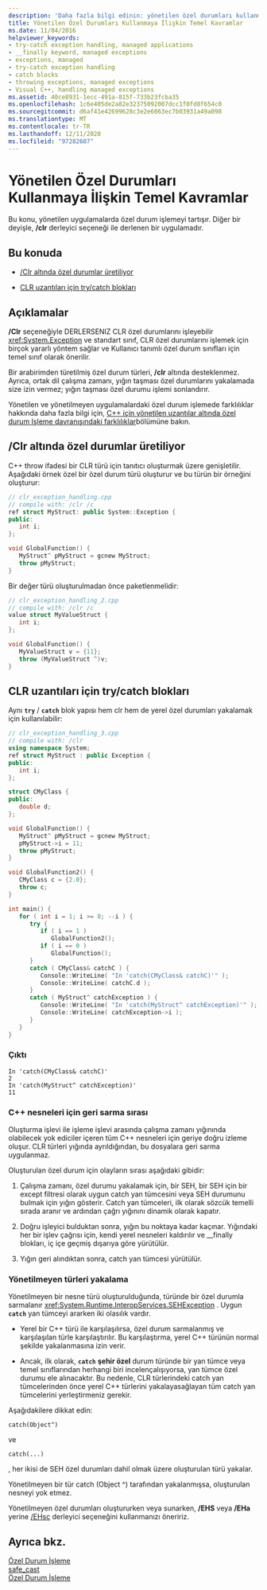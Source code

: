 ```yaml
---
description: 'Daha fazla bilgi edinin: yönetilen özel durumları kullanma hakkında temel kavramlar'
title: Yönetilen Özel Durumları Kullanmaya İlişkin Temel Kavramlar
ms.date: 11/04/2016
helpviewer_keywords:
- try-catch exception handling, managed applications
- __finally keyword, managed exceptions
- exceptions, managed
- try-catch exception handling
- catch blocks
- throwing exceptions, managed exceptions
- Visual C++, handling managed exceptions
ms.assetid: 40ce8931-1ecc-491a-815f-733b23fcba35
ms.openlocfilehash: 1c6e405de2a82e32375092007dcc1f0fd8f654c0
ms.sourcegitcommit: d6af41e42699628c3e2e6063ec7b03931a49a098
ms.translationtype: MT
ms.contentlocale: tr-TR
ms.lasthandoff: 12/11/2020
ms.locfileid: "97282607"
---
```

# <a name="basic-concepts-in-using-managed-exceptions"></a>Yönetilen Özel Durumları Kullanmaya İlişkin Temel Kavramlar

Bu konu, yönetilen uygulamalarda özel durum işlemeyi tartışır. Diğer bir deyişle, **/clr** derleyici seçeneği ile derlenen bir uygulamadır.

## <a name="in-this-topic"></a>Bu konuda

- [/Clr altında özel durumlar üretiliyor](#vcconbasicconceptsinusingmanagedexceptionsanchor1)

- [CLR uzantıları için try/catch blokları](#vcconbasicconceptsinusingmanagedexceptionsanchor2)

## <a name="remarks"></a>Açıklamalar

**/Clr** seçeneğiyle DERLERSENIZ CLR özel durumlarını işleyebilir <xref:System.Exception> ve standart sınıf, CLR özel durumlarını işlemek için birçok yararlı yöntem sağlar ve Kullanıcı tanımlı özel durum sınıfları için temel sınıf olarak önerilir.

Bir arabirimden türetilmiş özel durum türleri, **/clr** altında desteklenmez. Ayrıca, ortak dil çalışma zamanı, yığın taşması özel durumlarını yakalamada size izin vermez; yığın taşması özel durumu işlemi sonlandırır.

Yönetilen ve yönetilmeyen uygulamalardaki özel durum işlemede farklılıklar hakkında daha fazla bilgi için, [C++ için yönetilen uzantılar altında özel durum Işleme davranışındaki farklılıklar](../dotnet/differences-in-exception-handling-behavior-under-clr.md)bölümüne bakın.

## <a name="throwing-exceptions-under-clr"></a><a name="vcconbasicconceptsinusingmanagedexceptionsanchor1"></a> /Clr altında özel durumlar üretiliyor

C++ throw ifadesi bir CLR türü için tanıtıcı oluşturmak üzere genişletilir. Aşağıdaki örnek özel bir özel durum türü oluşturur ve bu türün bir örneğini oluşturur:

```cpp
// clr_exception_handling.cpp
// compile with: /clr /c
ref struct MyStruct: public System::Exception {
public:
   int i;
};

void GlobalFunction() {
   MyStruct^ pMyStruct = gcnew MyStruct;
   throw pMyStruct;
}
```

Bir değer türü oluşturulmadan önce paketlenmelidir:

```cpp
// clr_exception_handling_2.cpp
// compile with: /clr /c
value struct MyValueStruct {
   int i;
};

void GlobalFunction() {
   MyValueStruct v = {11};
   throw (MyValueStruct ^)v;
}
```

## <a name="trycatch-blocks-for-clr-extensions"></a><a name="vcconbasicconceptsinusingmanagedexceptionsanchor2"></a> CLR uzantıları için try/catch blokları

Aynı **`try`** / **`catch`** blok yapısı hem clr hem de yerel özel durumları yakalamak için kullanılabilir:

```cpp
// clr_exception_handling_3.cpp
// compile with: /clr
using namespace System;
ref struct MyStruct : public Exception {
public:
   int i;
};

struct CMyClass {
public:
   double d;
};

void GlobalFunction() {
   MyStruct^ pMyStruct = gcnew MyStruct;
   pMyStruct->i = 11;
   throw pMyStruct;
}

void GlobalFunction2() {
   CMyClass c = {2.0};
   throw c;
}

int main() {
   for ( int i = 1; i >= 0; --i ) {
      try {
         if ( i == 1 )
            GlobalFunction2();
         if ( i == 0 )
            GlobalFunction();
      }
      catch ( CMyClass& catchC ) {
         Console::WriteLine( "In 'catch(CMyClass& catchC)'" );
         Console::WriteLine( catchC.d );
      }
      catch ( MyStruct^ catchException ) {
         Console::WriteLine( "In 'catch(MyStruct^ catchException)'" );
         Console::WriteLine( catchException->i );
      }
   }
}
```

### <a name="output"></a>Çıktı

```
In 'catch(CMyClass& catchC)'
2
In 'catch(MyStruct^ catchException)'
11
```

### <a name="order-of-unwinding-for-c-objects"></a>C++ nesneleri için geri sarma sırası

Oluşturma işlevi ile işleme işlevi arasında çalışma zamanı yığınında olabilecek yok ediciler içeren tüm C++ nesneleri için geriye doğru izleme oluşur. CLR türleri yığında ayrıldığından, bu dosyalara geri sarma uygulanmaz.

Oluşturulan özel durum için olayların sırası aşağıdaki gibidir:

1. Çalışma zamanı, özel durumu yakalamak için, bir SEH, bir SEH için bir except filtresi olarak uygun catch yan tümcesini veya SEH durumunu bulmak için yığın gösterir. Catch yan tümceleri, ilk olarak sözcük temelli sırada aranır ve ardından çağrı yığınını dinamik olarak kapatır.

1. Doğru işleyici bulduktan sonra, yığın bu noktaya kadar kaçınar. Yığındaki her bir işlev çağrısı için, kendi yerel nesneleri kaldırılır ve __finally blokları, iç içe geçmiş dışarıya göre yürütülür.

1. Yığın geri alındıktan sonra, catch yan tümcesi yürütülür.

### <a name="catching-unmanaged-types"></a>Yönetilmeyen türleri yakalama

Yönetilmeyen bir nesne türü oluşturulduğunda, türünde bir özel durumla sarmalanır <xref:System.Runtime.InteropServices.SEHException> . Uygun **`catch`** yan tümceyi ararken iki olasılık vardır.

- Yerel bir C++ türü ile karşılaşılırsa, özel durum sarmalanmış ve karşılaşılan türle karşılaştırılır. Bu karşılaştırma, yerel C++ türünün normal şekilde yakalanmasına izin verir.

- Ancak, ilk olarak, **`catch`** **şehir özel** durum türünde bir yan tümce veya temel sınıflarından herhangi biri incelençalışıyorsa, yan tümce özel durumu ele alınacaktır. Bu nedenle, CLR türlerindeki catch yan tümcelerinden önce yerel C++ türlerini yakalayasağlayan tüm catch yan tümcelerini yerleştirmeniz gerekir.

Aşağıdakilere dikkat edin:

```
catch(Object^)
```

ve

```
catch(...)
```

, her ikisi de SEH özel durumları dahil olmak üzere oluşturulan türü yakalar.

Yönetilmeyen bir tür catch (Object ^) tarafından yakalanmışsa, oluşturulan nesneyi yok etmez.

Yönetilmeyen özel durumları oluştururken veya sunarken, **/EHS** veya **/EHa** yerine [/EHsc](../build/reference/eh-exception-handling-model.md) derleyici seçeneğini kullanmanızı öneririz.

## <a name="see-also"></a>Ayrıca bkz.

[Özel Durum İşleme](../extensions/exception-handling-cpp-component-extensions.md)<br/>
[safe_cast](../extensions/safe-cast-cpp-component-extensions.md)<br/>
[Özel Durum İşleme](../cpp/exception-handling-in-visual-cpp.md)
